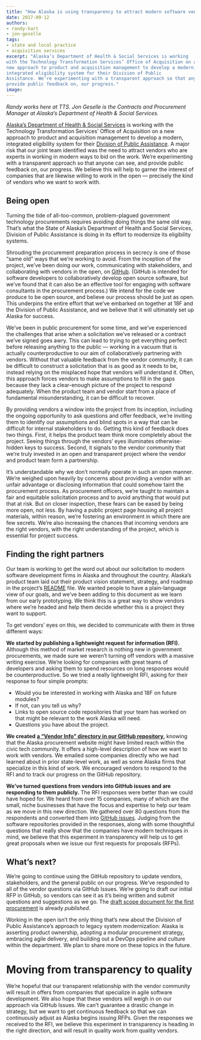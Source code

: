 ```yaml
---
title: "How Alaska is using transparency to attract modern software vendors"
date: 2017-09-12
authors:
- randy-hart
- jon-geselle
tags:
- state and local practice
- acquisition services
excerpt: "Alaska’s Department of Health & Social Services is working
with the Technology Transformation Services’ Office of Acquisition on a
new approach to product and acquisition management to develop a modern,
integrated eligibility system for their Division of Public
Assistance. We’re experimenting with a transparent approach so that anyone can see, and
provide public feedback on, our progress."
image:
---
```


*Randy works here at TTS. Jon Geselle is the Contracts and Procurement Manager at Alaska’s
Department of Health & Social Services.*

[Alaska’s Department of Health & Social Services](http://www.dhss.alaska.gov/Pages/default.aspx) is working
with the Technology Transformation Services’ Office of Acquisition on a
new approach to product and acquisition management to develop a modern,
integrated eligibility system for their [Division of Public
Assistance](http://dhss.alaska.gov/dpa/Pages/default.aspx). A major
risk that our joint team identified was the need to attract vendors who
are experts in working in modern ways to bid on the work. We’re
experimenting with a transparent approach so that anyone can see, and
provide public feedback on, our progress. We believe this will help to
garner the interest of companies that are likewise willing to work in
the open — precisely the kind of vendors who we want to work with.

Being open
----------

Turning the tide of all-too-common, problem-plagued government
technology procurements requires avoiding doing things the same old way.
That’s what the State of Alaska’s Department of Health and Social Services, Division of Public Assistance is doing in its effort to
modernize its eligibility systems.

Shrouding the procurement preparation process in secrecy is one of those
“same old” ways that we’re working to avoid. From the inception of the
project, we’ve been doing our work, communicating with stakeholders, and
collaborating with vendors in the open, on
[GitHub](https://github.com/AlaskaDHSS/acq-alaska-dhss-modernization). (GitHub is intended for software
developers to collaboratively develop open source software, but we’ve
found that it can also be an effective tool for engaging with software
consultants in the procurement process.) We intend for the code we
produce to be open source, and believe our process should be just as
open. This underpins the entire effort that we’ve embarked on together
at 18F and the Division of Public Assistance, and we believe that it
will ultimately set up Alaska for success.

We’ve been in public procurement for some time, and we’ve experienced
the challenges that arise when a solicitation we’ve released or a
contract we’ve signed goes awry. This can lead to trying to get
everything perfect before releasing anything to the public — working in
a vacuum that is actually counterproductive to our aim of
collaboratively partnering with vendors. Without that valuable feedback
from the vendor community, it can be difficult to construct a
solicitation that is as good as it needs to be, instead relying on the
misplaced hope that vendors will understand it. Often, this approach
forces vendors to make assumptions to fill in the gaps because they lack
a clear-enough picture of the project to respond adequately. When the
product team and vendor start from a place of fundamental
misunderstanding, it can be difficult to recover.

By providing vendors a window into the project from its inception,
including the ongoing opportunity to ask questions and offer feedback,
we’re inviting them to identify our assumptions and blind spots in a way
that can be difficult for internal stakeholders to do. Getting this kind
of feedback does two things. First, it helps the product team think more
completely about the project. Seeing things through the vendors’ eyes
illuminates otherwise-hidden keys to success. Second, it signals to the
vendor community that we’re truly invested in an open and transparent
project where the vendor and product team form a partnership.

It’s understandable why we don’t normally operate in such an open
manner. We’re weighed upon heavily by concerns about providing a vendor
with an unfair advantage or disclosing information that could somehow
taint the procurement process. As procurement officers, we’re taught to
maintain a fair and equitable solicitation process and to avoid anything
that would put that at risk. But on closer inspection, these fears can
be eased by being more open, not less. By having a public project page
housing all project materials, within reason, we’re fostering an
environment in which there are few secrets. We’re also increasing the
chances that incoming vendors are the right vendors, with the right
understanding of the project, which is essential for project success.

Finding the right partners
--------------------------

Our team is working to get the word out about our solicitation to modern
software development firms in Alaska and throughout the country.
Alaska’s product team laid out their product vision statement, strategy,
and roadmap in the project’s
[README](https://github.com/18F/acq-alaska-dhss-modernization/blob/master/README.md)
file. We wanted people to have a plain-language view of our goals, and
we’ve been adding to this document as we learn from our early
prototyping. We think this is a great way to show vendors where we’re
headed and help them decide whether this is a project they want to
support.

To get vendors’ eyes on this, we decided to communicate with them in
three different ways:

**We started by publishing a lightweight request for information (RFI).** Although this method of market research is nothing new in government procurements, we made sure we weren’t turning off vendors with a massive writing exercise. We’re looking for companies with great teams of developers and asking them to spend resources on long responses would be counterproductive. So we tried a really lightweight RFI, asking for their response to four simple prompts:

-   Would you be interested in working with Alaska and 18F on future modules?
-   If not, can you tell us why?
-   Links to open source code repositories that your team has worked on
 that might be relevant to the work Alaska will need.
-   Questions you have about the project.

**We created** [**a “Vendor Info” directory in our GitHub
repository**](https://github.com/18F/acq-alaska-dhss-modernization/tree/master/vendor-info)**,**
knowing that the Alaska procurement website might have limited reach
within the civic tech community. It offers a high-level description of
how we want to work with vendors. We emailed some companies directly
who we had learned about in prior state-level work, as well as some
Alaska firms that specialize in this kind of work. We encouraged vendors
to respond to the RFI and to track our progress on the GitHub
repository.

**We’ve turned questions from vendors into GitHub issues and are
responding to them publicly.** The RFI responses were better than we
could have hoped for. We heard from over 15 companies, many of which are
the small, niche businesses that have the focus and expertise to help
our team as we move in this new direction. We gathered over 80 questions
from the respondents and converted them into [GitHub
issues](https://github.com/18F/acq-alaska-dhss-modernization/issues).
Judging from the software repositories provided in the responses, along
with some thoughtful questions that really show that the companies have
modern techniques in mind, we believe that this experiment in
transparency will help us to get great proposals when we issue our first
requests for proposals (RFPs).

What’s next?
------------

We’re going to continue using the GitHub repository to update vendors,
stakeholders, and the general public on our progress. We’ve responded to
all of the vendor questions via GitHub Issues. We’re going to draft our
initial RFP in GitHub, so vendors can see it as it’s being written and
submit questions and suggestions as we go. The [draft scope document
for the first
procurement](https://github.com/18F/acq-alaska-dhss-modernization/pull/118)
is already *published*.

Working in the open isn’t the only thing that’s new about the Division
of Public Assistance’s approach to legacy system modernization: Alaska
is asserting product ownership, adopting a modular procurement strategy,
embracing agile delivery, and building out a DevOps pipeline and culture
within the department. We plan to share more on these topics in the
future.

Moving from transparency to quality
===================================

We’re hopeful that our transparent relationship with the vendor
community will result in offers from companies that specialize in agile
software development. We also hope that these vendors will weigh in on
our approach via GitHub Issues. We can’t guarantee a
drastic change in strategy, but we want to get continuous feedback so
that we can continuously adjust as Alaska begins issuing RFPs. Given the
responses we received to the RFI, we believe this experiment in
transparency is heading in the right direction, and will result in
quality work from quality vendors.

